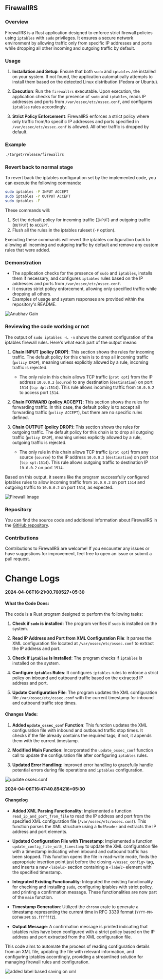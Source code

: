 ## FirewallRS

### Overview

FirewallRS is a Rust application designed to enforce strict firewall policies using `iptables` with `sudo` privileges. It ensures a secure network environment by allowing traffic only from specific IP addresses and ports while dropping all other incoming and outgoing traffic by default.

### Usage

1. **Installation and Setup**: Ensure that both `sudo` and `iptables` are installed on your system. If not found, the application automatically attempts to install them based on the detected Linux distribution (Fedora or Ubuntu).

2. **Execution**: Run the `firewallrs` executable. Upon execution, the application checks for the presence of `sudo` and `iptables`, reads IP addresses and ports from `/var/ossec/etc/ossec.conf`, and configures `iptables` rules accordingly.

3. **Strict Policy Enforcement**: FirewallRS enforces a strict policy where only traffic from/to specific IP addresses and ports specified in `/var/ossec/etc/ossec.conf` is allowed. All other traffic is dropped by default.

### Example

```bash
./target/release/firewallrs
```

### Revert back to normal stage

To revert back the iptables configuration set by the implemented code, you can execute the following commands:

```bash
sudo iptables -P INPUT ACCEPT
sudo iptables -P OUTPUT ACCEPT
sudo iptables -F
```

These commands will:

1. Set the default policy for incoming traffic (`INPUT`) and outgoing traffic (`OUTPUT`) to `ACCEPT`.
2. Flush all the rules in the iptables ruleset (`-F` option).

Executing these commands will revert the iptables configuration back to allowing all incoming and outgoing traffic by default and remove any custom rules that were added.

### Demonstration

- The application checks for the presence of `sudo` and `iptables`, installs them if necessary, and configures `iptables` rules based on the IP addresses and ports from `/var/ossec/etc/ossec.conf`.
- It ensures strict policy enforcement, allowing only specified traffic while dropping all others.
- Examples of usage and system responses are provided within the repository's README.

![Anubhav Gain](/assets/demo.png)

### Reviewing the code working or not

The output of `sudo iptables -L -n` shows the current configuration of the iptables firewall rules. Here's what each part of the output means:

1. **Chain INPUT (policy DROP)**: This section shows the rules for incoming traffic. The default policy for this chain is to drop all incoming traffic (`policy DROP`), meaning unless explicitly allowed by a rule, incoming traffic is rejected.

   - The only rule in this chain allows TCP traffic (`prot opt`) from the IP address `10.0.0.2` (`source`) to any destination (`destination`) on port `1514` (`tcp dpt:1514`). This rule allows incoming traffic from `10.0.0.2` to access port `1514`.

2. **Chain FORWARD (policy ACCEPT)**: This section shows the rules for forwarding traffic. In this case, the default policy is to accept all forwarding traffic (`policy ACCEPT`), but there are no specific rules defined.

3. **Chain OUTPUT (policy DROP)**: This section shows the rules for outgoing traffic. The default policy for this chain is to drop all outgoing traffic (`policy DROP`), meaning unless explicitly allowed by a rule, outgoing traffic is rejected.

   - The only rule in this chain allows TCP traffic (`prot opt`) from any source (`source`) to the IP address `10.0.0.2` (`destination`) on port `1514` (`tcp spt:1514`). This rule allows outgoing traffic to destination IP `10.0.0.2` on port `1514`.

Based on this output, it seems like the program successfully configured iptables rules to allow incoming traffic from `10.0.0.2` on port `1514` and outgoing traffic to `10.0.0.2` on port `1514`, as expected.

![Firewall Image](/assets/firewall-change.png)

### Repository

You can find the source code and additional information about FirewallRS in the [GitHub repository](https://github.com/mranv/firewallrs).

### Contributions

Contributions to FirewallRS are welcome! If you encounter any issues or have suggestions for improvement, feel free to open an issue or submit a pull request.


# Change Logs

<strong>2024-04-06T16:21:00.760527+05:30</strong>

#### What the Code Does:

The code is a Rust program designed to perform the following tasks:

1. **Check if `sudo` is installed**: The program verifies if `sudo` is installed on the system.

2. **Read IP Address and Port from XML Configuration File**: It parses the XML configuration file located at `/var/ossec/etc/ossec.conf` to extract the IP address and port.

3. **Check if `iptables` is Installed**: The program checks if `iptables` is installed on the system.

4. **Configure `iptables` Rules**: It configures `iptables` rules to enforce a strict policy on inbound and outbound traffic based on the extracted IP address and port.

5. **Update Configuration File**: The program updates the XML configuration file `/var/ossec/etc/ossec.conf` with the current timestamp for inbound and outbound traffic stop times.

#### Changes Made:

1. **Added `update_ossec_conf` Function**: This function updates the XML configuration file with inbound and outbound traffic stop times. It checks if the file already contains the required tags; if not, it appends them with the current timestamp.

2. **Modified Main Function**: Incorporated the `update_ossec_conf` function call to update the configuration file after configuring `iptables` rules.

3. **Updated Error Handling**: Improved error handling to gracefully handle potential errors during file operations and `iptables` configuration.

![update ossec.conf](/assets/updateossec.conf.png)

<strong>2024-04-06T16:47:40.854216+05:30</strong>

#### Changelog

- **Added XML Parsing Functionality**: Implemented a function `read_ip_and_port_from_file` to read the IP address and port from the specified XML configuration file (`/var/ossec/etc/ossec.conf`). This function parses the XML structure using a `BufReader` and extracts the IP address and port elements.

- **Updated Configuration File with Timestamp**: Implemented a function `update_config_file_with_timestamp` to update the XML configuration file with a timestamp indicating when inbound and outbound traffic has been stopped. This function opens the file in read-write mode, finds the appropriate insertion point just before the closing `</ossec_config>` tag, and inserts a new `<labels>` section containing a `<label>` element with the specified timestamp.

- **Integrated Existing Functionality**: Integrated the existing functionality for checking and installing `sudo`, configuring iptables with strict policy, and printing a confirmation message. These functionalities are now part of the `main` function.

- **Timestamp Generation**: Utilized the `chrono` crate to generate a timestamp representing the current time in RFC 3339 format (`YYYY-MM-DDTHH:MM:SS.ffffffZ`).

- **Output Message**: A confirmation message is printed indicating that iptables rules have been configured with a strict policy based on the IP address and port extracted from the XML configuration file.

This code aims to automate the process of reading configuration details from an XML file, updating the file with relevant information, and configuring iptables accordingly, providing a streamlined solution for managing firewall rules and configuration.

![added label based saving on xml](/assets/label.png)
